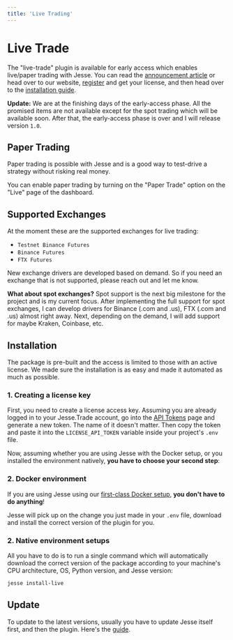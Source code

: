 ```yaml
---
title: 'Live Trading'
---
```


# Live Trade

The "live-trade" plugin is available for early access which enables live/paper trading with Jesse. You can read the [announcement article](https://jesse.trade/blog/news/the-live-trade-plugin-is-open-for-early-access) or head over to our website, [register](https://jesse.trade/register) and get your license, and then head over to the [installation guide](http://localhost:8080/docs/livetrade.html#installation). 

**Update:** We are at the finishing days of the early-access phase. All the promised items are not available except for the spot trading which will be available soon. After that, the early-access phase is over and I will release version `1.0`.

## Paper Trading

Paper trading is possible with Jesse and is a good way to test-drive a strategy without risking real money. 

You can enable paper trading by turning on the "Paper Trade" option on the "Live" page of the dashboard. 

## Supported Exchanges

At the moment these are the supported exchanges for live trading:

- `Testnet Binance Futures`
- `Binance Futures`
- `FTX Futures`

New exchange drivers are developed based on demand. So if you need an exchange that is not supported, please reach out and let me know. 

**What about spot exchanges?** Spot support is the next big milestone for the project and is my current focus. After implementing the full support for spot exchanges, I can develop drivers for Binance (.com and .us), FTX (.com and .us) almost right away. Next, depending on the demand, I will add support for maybe Kraken, Coinbase, etc. 

## Installation
The package is pre-built and the access is limited to those with an active license. We made sure the installation is as easy and made it automated as much as possible.

### 1. Creating a license key
First, you need to create a license access key. Assuming you are already logged in to your Jesse.Trade account, go into the [API Tokens](https://jesse.trade/user/api-tokens) page and generate a new token. The name of it doesn't matter. Then copy the token and paste it into the `LICENSE_API_TOKEN` variable inside your project's `.env` file.

Now, assuming whether you are using Jesse with the Docker setup, or you installed the environment natively, **you have to choose your second step**:

### 2. Docker environment
If you are using Jesse using our [first-class Docker setup](./getting-started/docker.html), **you don't have to do anything**! 

Jesse will pick up on the change you just made in your `.env` file, download and install the correct version of the plugin for you. 

### 2. Native environment setups
All you have to do is to run a single command which will automatically download the correct version of the package according to your machine's CPU architecture, OS, Python version, and Jesse version:
```sh
jesse install-live
```

## Update

To update to the latest versions, usually you have to update Jesse itself first, and then the plugin. Here's the [guide](/docs/getting-started/update.html).